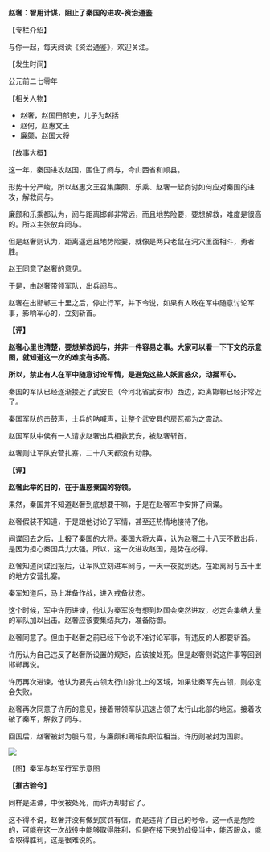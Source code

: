 **赵奢：智用计谋，阻止了秦国的进攻-资治通鉴**

【专栏介绍】

与你一起，每天阅读《资治通鉴》，欢迎关注。

【发生时间】

公元前二七零年

【相关人物】

- 赵奢，赵国田部吏，儿子为赵括
- 赵何，赵惠文王
- 廉颇，赵国大将

【故事大概】

这一年，秦国进攻赵国，围住了阏与，今山西省和顺县。

形势十分严峻，所以赵惠文王召集廉颇、乐乘、赵奢一起商讨如何应对秦国的进攻，解救阏与。

廉颇和乐乘都认为，阏与距离邯郸非常远，而且地势险要，要想解救，难度是很高的。所以主张放弃阏与。

但是赵奢则认为，距离遥远且地势险要，就像是两只老鼠在洞穴里面相斗，勇者胜。

赵王同意了赵奢的意见。

于是，由赵奢带领军队，出兵阏与。

赵奢在出邯郸三十里之后，停止行军，并下令说，如果有人敢在军中随意讨论军事，影响军心的，立刻斩首。

**【评】**

**赵奢心里也清楚，要想解救阏与，并非一件容易之事。大家可以看一下下文的示意图，就知道这一次的难度有多高。**

**所以，禁止有人在军中随意讨论军情，是避免这些人妖言惑众，动摇军心。**

秦国的军队已经逐渐接近了武安县（今河北省武安市）西边，距离邯郸已经非常近了。

秦国军队的击鼓声，士兵的呐喊声，让整个武安县的房瓦都为之震动。

赵国军队中侯有一人请求赵奢出兵相救武安，被赵奢斩首。

赵奢则让军队安营扎寨，二十八天都没有动静。

**【评】**

**赵奢此举的目的，在于蛊惑秦国的将领。**

果然，秦国并不知道赵奢到底想要干嘛，于是在赵奢军中安排了间谍。

赵奢假装不知道，于是跟他讨论了军情，甚至还热情地接待了他。

间谍回去之后，上报了秦国的大将。秦国大将大喜，认为赵奢二十八天不敢出兵，是因为担心秦国兵力太强。所以，这一次进攻赵国，是势在必得。

赵奢知道间谍回报后，让军队立刻进军阏与，一天一夜就到达。在距离阏与五十里的地方安营扎寨。

秦军知道后，马上准备作战，进入戒备状态。

这个时候，军中许历进谏，他认为秦军没有想到赵国会突然进攻，必定会集结大量的军队加以出击。赵奢应该要集结兵力，准备防御。

赵奢同意了。但由于赵奢之前已经下令说不准讨论军事，有违反的人都要斩首。

许历认为自己违反了赵奢所设置的规矩，应该被处死。但是赵奢则说这件事等回到邯郸再说。

许历再次进谏，他认为要先占领太行山脉北上的区域，如果让秦军先占领，则必定会失败。

赵奢再次同意了许历的意见，接着带领军队迅速占领了太行山北部的地区。接着攻破了秦军，解救了阏与。

回国后，赵奢被封为服马君，与廉颇和蔺相如职位相当。许历则被封为国尉。

![](https://p3-tt.byteimg.com/origin/pgc-image/0c969e8eecc7459c9d6a7a2eb62cb319?from=pc)



【图】秦军与赵军行军示意图

**【推古验今】**

同样是进谏，中侯被处死，而许历却封官了。

这不得不说，赵奢并没有做到赏罚有信，而是违背了自己的号令。这一点是危险的，可能在这一次战役中能够取得胜利，但是在接下来的战役当中，能否服众，能否取得胜利，这是很难说的。